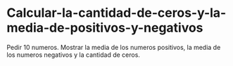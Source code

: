 # Calcular-la-cantidad-de-ceros-y-la-media-de-positivos-y-negativos
Pedir 10 numeros. Mostrar la media de los numeros positivos, la media de los numeros negativos y la cantidad de ceros.
